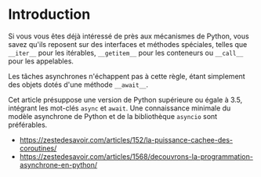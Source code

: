 # Introduction

Si vous vous êtes déjà intéressé de près aux mécanismes de Python, vous savez qu'ils reposent sur des interfaces et méthodes spéciales, telles que `__iter__` pour les itérables, `__getitem__` pour les conteneurs ou `__call__` pour les appelables.

Les tâches asynchrones n'échappent pas à cette règle, étant simplement des objets dotés d'une méthode `__await__`.

Cet article présuppose une version de Python supérieure ou égale à 3.5, intégrant les mot-clés `async` et `await`.
Une connaissance minimale du modèle asynchrone de Python et de la bibliothèque `asyncio` sont préférables.

* https://zestedesavoir.com/articles/152/la-puissance-cachee-des-coroutines/
* https://zestedesavoir.com/articles/1568/decouvrons-la-programmation-asynchrone-en-python/
